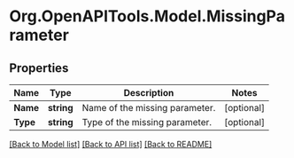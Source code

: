 # Org.OpenAPITools.Model.MissingParameter
## Properties

Name | Type | Description | Notes
------------ | ------------- | ------------- | -------------
**Name** | **string** | Name of the missing parameter. | [optional] 
**Type** | **string** | Type of the missing parameter. | [optional] 

[[Back to Model list]](../README.md#documentation-for-models) [[Back to API list]](../README.md#documentation-for-api-endpoints) [[Back to README]](../README.md)

